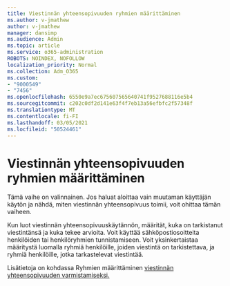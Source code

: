 ```yaml
---
title: Viestinnän yhteensopivuuden ryhmien määrittäminen
ms.author: v-jmathew
author: v-jmathew
manager: dansimp
ms.audience: Admin
ms.topic: article
ms.service: o365-administration
ROBOTS: NOINDEX, NOFOLLOW
localization_priority: Normal
ms.collection: Adm_O365
ms.custom:
- "9000549"
- "7456"
ms.openlocfilehash: 6550e9a7ec675607565640741f9527688116e5b4
ms.sourcegitcommit: c202c0df2d141e63f4f7eb13a56efbfc2f57348f
ms.translationtype: MT
ms.contentlocale: fi-FI
ms.lasthandoff: 03/05/2021
ms.locfileid: "50524461"
---
```

# <a name="set-up-groups-for-communication-compliance"></a>Viestinnän yhteensopivuuden ryhmien määrittäminen

Tämä vaihe on valinnainen. Jos haluat aloittaa vain muutaman käyttäjän käytön ja nähdä, miten viestinnän yhteensopivuus toimii, voit ohittaa tämän vaiheen.  
  
Kun luot viestinnän yhteensopivuuskäytännön, määrität, kuka on tarkistanut viestintänsä ja kuka tekee arvioita. Voit käyttää sähköpostiosoitteita henkilöiden tai henkilöryhmien tunnistamiseen. Voit yksinkertaistaa määritystä luomalla ryhmiä henkilöille, joiden viestintä on tarkistettava, ja ryhmiä henkilöille, jotka tarkastelevat viestintää.  
  
Lisätietoja on kohdassa Ryhmien määrittäminen [viestinnän yhteensopivuuden varmistamiseksi.](https://go.microsoft.com/fwlink/?linkid=2129594)
